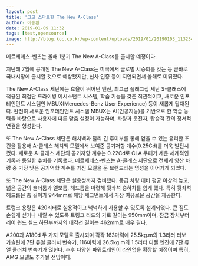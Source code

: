 ```yaml
---
layout: post
title: '크고 스마트한 The New A-Class'
author: 이승환
date: 2019-01-09 11:32
tags: [test,opensource]
image: http://blog.kcc.co.kr/wp-content/uploads/2019/01/20190103_113234-1.png
---
```


메르세데스-벤츠는 올해 1분기 The New A-Class를 출시할 예정이다.

지난해 7월에 공개된 The New A-Class는 미국에서 글로벌 시승회를 갖는 등 곧바로 국내시장에 출시할 것으로 예상됐지만, 신차 인증 등이 지연되면서 올해로 미뤄졌다.

The New A-Class 세단에는 효율이 뛰어난 엔진, 최고급 플래그십 세단 S-클래스에 적용된 최첨단 드라이빙 어시스턴트 시스템, 학습 기능을 갖춘 직관적이고, 새로운 인포테인먼트 시스템인 MBUX(Mercedes-Benz User Experience) 등이 새롭게 탑재된다. 완전히 새로운 인포테인먼트 시스템 MBUX는 AI(인공지능)를 기반으로 한 학습 능력을 바탕으로 사용자에 따른 맞춤 설정이 가능하며, 차량과 운전자, 탑승객 간의 정서적 연결을 형성한다.



또 The New A-Class 세단은 해치백과 달리 긴 후미부를 통해 얻을 수 있는 유리한 조건을 활용해 A-클래스 해치백 모델에서 보여준 공기저항 계수(0.25Cd)를 더욱 발전시켰다. 새로운 A-클래스 세단의 공기저항 계수는 0.22Cd로 CLA 쿠페가 세운 세계적인 기록과 동일한 수치를 기록했다. 메르세데스-벤츠는 A-클래스 세단으로 전세계 양산 차량 중 가장 낮은 공기역학 계수를 가진 모델을 둔 브랜드라는 명성을 이어가게 되었다.



또 The New A-Class 세단은 실용성까지 겸비했다. 동급 차량 대비 평균 이상의 높고, 넓은 공간의 숄더룸과 엘보룸, 헤드룸을 마련해 뒷좌석 승하차를 쉽게 했다. 특히 뒷좌석 헤드룸은 총 길이가 944mm로 해당 세그먼트에서 가장 여유로운 공간을 제공한다.



트렁크 용량은 420리터로 실용적이고 넉넉하게 사용할 수 있도록 설계되었다. 큰 짐도 손쉽게 싣거나 내릴 수 있도록 트렁크 리드의 가로 길이는 950mm이며, 잠금 장치부터 리어 윈드 실드 하단부까지의 대각선 길이는 462mm로 매우 길다.



A200과 A180d 두 가지 모델로 출시되며 각각 163마력에 25.5kg.m의 1.3리터 터보 가솔린에 7단 듀얼 클러치 변속기, 116마력에 26.5kg.m의 1.5리터 디젤 엔진에 7단 듀얼 클러치 변속기가 얹힌다. 추후 다양한 파워트레인이 라인업을 확장할 예정이며 특히, AMG 모델도 추가될 전망이다.
